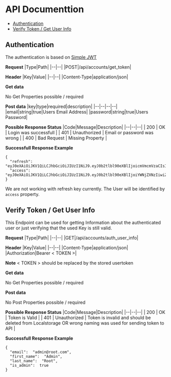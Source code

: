 # API Documenttion
- [Authentication](#authentication)
- [Verify Token / Get User Info](#verify_token)

<a name="authentication"></a>

## Authentication
The authentication is based on [Simple JWT](https://django-rest-framework-simplejwt.readthedocs.io/en/latest/)

**Request**
|Type|Path|
|--|--|
|POST|/api/accounts/get_token|

**Header**
|Key|Value|
|--|--|
|Content-Type|application/json|

**Get data**

No Get Properties possible / required

**Post data**
|key|type|required|description|
|--|--|--|--|
|email|string|true|Users Email Address|
|password|string|true|Users Password|

**Possible Response Status**
|Code|Message|Description|
|--|--|--|
| 200 | OK | Login was successfull |
| 401 | Unauthorized | Email or password was wrong |
| 400 | Bad Request | Missing Property |

**Successfull Response Example**
```
{
  "refresh": "eyJ0eXAiOiJKV1QiLCJhbGciOiJIUzI1NiJ9.eyJ0b2tlbl90eXBlIjoicmVmcmVzaCIsImV4cCI6MTYxNTgzNDM1MywianRpIjoiZGY3OGJkNDRiMmQyNDQ3NGE4MzYwZTdmYTQ2M2VkNjciLCJ1c2VyX2lkIjoxfQ.Yd89rUBaWAGgVgdH2lo_vsB2i7utQTZXYgtQ7SN4UR8",
  "access": "eyJ0eXAiOiJKV1QiLCJhbGciOiJIUzI1NiJ9.eyJ0b2tlbl90eXBlIjoiYWNjZXNzIiwiZXhwIjoxNjE1NzQ4MjUzLCJqdGkiOiJmZWE4NjVhZmU2Yzk0OWUzYjg0Y2JkZTUxZGUzMzViOCIsInVzZXJfaWQiOjF9._18WMTBfxFTlojV25Ogr1aHAjiWZiSfgHC6WWXI9rAY"
}
```

We are not working with refresh key currently. The User will be identified by `access` property.


<a name="verify_token"></a>

## Verify Token / Get User Info
This Endpoint can be used for getting Information about the authenticated user or just verifying that the used Key is still valid.

**Request**
|Type|Path|
|--|--|
|GET|/api/accounts/auth_user_info|

**Header**
|Key|Value|
|--|--|
|Content-Type|application/json|
|Authorization|Bearer < TOKEN >|

**Note** < TOKEN > should be replaced by the stored usertoken

**Get data**

No Get Properties possible / required

**Post data**

No Post Properties possible / required

**Possible Response Status**
|Code|Message|Description|
|--|--|--|
| 200 | OK | Token is Valid |
| 401 | Unauthorized | Token is invalid and should be deleted from Localstorage OR wrong naming was used for sending token to API |

**Successfull Response Example**
```
{
  "email":  "admin@root.com",
  "first_name":  "Admin",
  "last_name":  "Root",
  "is_admin":  true
}
```

